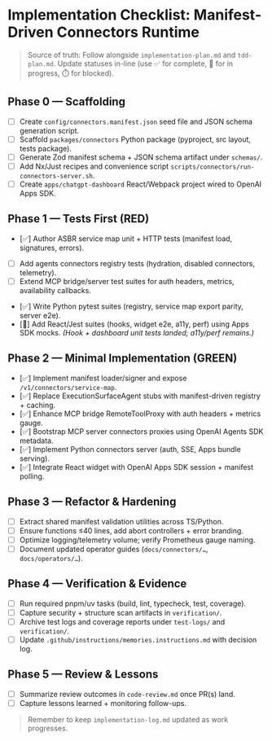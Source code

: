 # Implementation Checklist: Manifest-Driven Connectors Runtime

> Source of truth: Follow alongside `implementation-plan.md` and `tdd-plan.md`. Update statuses in-line (use ✅ for complete, 🚧 for in progress, ⏱️ for blocked).

## Phase 0 — Scaffolding
- [ ] Create `config/connectors.manifest.json` seed file and JSON schema generation script.
- [ ] Scaffold `packages/connectors` Python package (pyproject, src layout, tests package).
- [ ] Generate Zod manifest schema + JSON schema artifact under `schemas/`.
- [ ] Add Nx/Just recipes and convenience script `scripts/connectors/run-connectors-server.sh`.
- [ ] Create `apps/chatgpt-dashboard` React/Webpack project wired to OpenAI Apps SDK.

## Phase 1 — Tests First (RED)
- [✅] Author ASBR service map unit + HTTP tests (manifest load, signatures, errors).
- [ ] Add agents connectors registry tests (hydration, disabled connectors, telemetry).
- [ ] Extend MCP bridge/server test suites for auth headers, metrics, availability callbacks.
- [✅] Write Python pytest suites (registry, service map export parity, server e2e).
- [🚧] Add React/Jest suites (hooks, widget e2e, a11y, perf) using Apps SDK mocks. *(Hook + dashboard unit tests landed; a11y/perf remains.)*

## Phase 2 — Minimal Implementation (GREEN)
- [✅] Implement manifest loader/signer and expose `/v1/connectors/service-map`.
- [✅] Replace ExecutionSurfaceAgent stubs with manifest-driven registry + caching.
- [✅] Enhance MCP bridge RemoteToolProxy with auth headers + metrics gauge.
- [✅] Bootstrap MCP server connectors proxies using OpenAI Agents SDK metadata.
- [✅] Implement Python connectors server (auth, SSE, Apps bundle serving).
- [✅] Integrate React widget with OpenAI Apps SDK session + manifest polling.

## Phase 3 — Refactor & Hardening
- [ ] Extract shared manifest validation utilities across TS/Python.
- [ ] Ensure functions ≤40 lines, add abort controllers + error branding.
- [ ] Optimize logging/telemetry volume; verify Prometheus gauge naming.
- [ ] Document updated operator guides (`docs/connectors/…`, `docs/operators/…`).

## Phase 4 — Verification & Evidence
- [ ] Run required pnpm/uv tasks (build, lint, typecheck, test, coverage).
- [ ] Capture security + structure scan artifacts in `verification/`.
- [ ] Archive test logs and coverage reports under `test-logs/` and `verification/`.
- [ ] Update `.github/instructions/memories.instructions.md` with decision log.

## Phase 5 — Review & Lessons
- [ ] Summarize review outcomes in `code-review.md` once PR(s) land.
- [ ] Capture lessons learned + monitoring follow-ups.

> Remember to keep `implementation-log.md` updated as work progresses.
